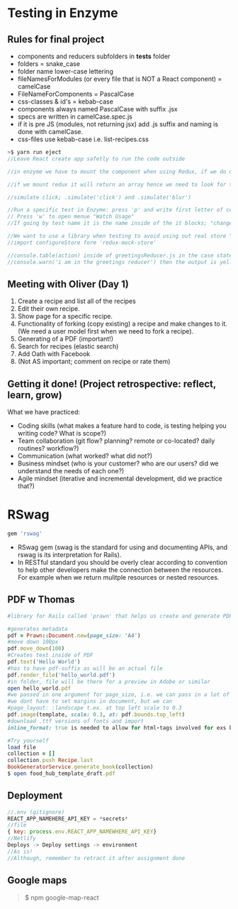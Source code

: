 # Testing in Enzyme

## Rules for final project  
* components and reducers subfolders in __tests__ folder
* folders = snake_case
* folder name lower-case lettering
* fileNamesForModules (or every file that is NOT a React component) = camelCase
* FileNameForComponents = PascalCase
* css-classes  & id's = kebab-case
* components always named PascalCase with suffix .jsx
* specs are written in camelCase.spec.js
* if it is pre JS (modules, not returning jsx) add .js suffix and naming is done with camelCase.
* css-files use kebab-case i.e. list-recipes.css

```js
>$ yarn run eject
//Leave React create app safetly to run the code outside

//in enzyme we have to mount the component when using Redux, if we do not isolate our unit test it becomes an integration test i.e. if we import the actual store

//if we mount redux it will return an array hence we need to look for the .first() one otherwise the test will return two versions; one from redux and one from the html

//simulate click; .simulate('click') and .simulate('blur')

//Run a specific test in Enzyme: press 'p' and write first letter of component to test + 'enter' to run one
// Press 'w' to open menue "Watch Usage"
//If going by test name it is the name inside of the it blocks; "changes" will show the options to navigate between. If inside of a component, run 'w' again to find the actual test based on its name.

//We want to use a library when testing to avoid using out real store "redux-mock-store"
//import configureStore form 'redux-mock-store'

//console.table(action) inside of greetingsReducer.js in the case statements, we can see in the enzyme tests what the type and payload are. or console.table(state)
//console.warn('i am in the greetings reducer') then the output is yellow in the terminal or console.error shows it as red
```

## Meeting with Oliver (Day 1)
1. Create a recipe and list all of the recipes
2. Edit their own recipe.
3. Show page for a specific recipe.
4. Functionality of forking (copy existing) a recipe and make changes to it. (We need a user model first when we need to fork a recipe).
6. Generating of a PDF (important!)
7. Search for recipes (elastic search)
8. Add Oath with Facebook
8. (Not AS important; comment on recipe or rate them)

## Getting it done! (Project retrospective: reflect, learn, grow)
What we have practiced:
- Coding skills (what makes a feature hard to code, is testing helping you writing code? What is scope?)
- Team collaboration (git flow? planning? remote or co-located? daily routines? workflow?)
- Communication (what worked? what did not?)
- Business mindset (who is your customer? who are our users? did we understand the needs of each one?)
- Agile mindset (iterative and incremental development, did we practice that?)

# RSwag
```rb
gem 'rswag'
```
- RSwag gem (swag is the standard for using and documenting APIs, and rswag is its interpretation for Rails).
- In RESTful standard you should be overly clear according to convention to help other developers make the connection between the resources. For example when we return mulitple resources or nested resources.

## PDF w Thomas
```rb
#library for Rails called 'prawn' that helps us create and generate PDF documents for Rails

#generates metadata
pdf = Prawn::Document.new(page_size: 'A4')
#move down 100px
pdf.move_down(100)
#Creates text inside of PDF
pdf.text('Hello World')
#has to have pdf-suffix as will be an actual file
pdf.render_file('hello_world.pdf')
#in folder, file will be there for a preview in Adobe or similar
open hello_world.pdf
#we passed in one argument for page_size, i.e. we can pass in a lot of other arguments
#we dont have to set margins in document, but we can
#page_layout: :landscape t.ex. at top left scale to 0.3
pdf.image(template, scale: 0.3, at: pdf.bounds.top_left)
#download .ttf versions of fonts and import
inline_format: true is needed to allow for html-tags involved for exs bold font

#Try yourself
load file
collection = []
collection.push Recipe.last
BookGeneratorService.generate_book(collection)
$ open food_hub_template_draft.pdf
```

## Deployment
```js
//.env (gitignore)
REACT_APP_NAMEHERE_API_KEY = *secrets*
//file
{ key: process.env.REACT_APP_NAMEWHERE_API_KEY}
//Netlify
Deploys -> Deploy settings -> environment
//As is!
//Although, remember to retract it after assignment done
```

## Google maps
>$ npm google-map-react
